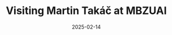 ---
title:  Visiting Martin Takáč at MBZUAI
date: '2025-02-14'
summary: Between 15 February and 15 April, I will work as a Visiting Student in the Machine Learning Department of MBZUAI under the supervision of Professor Martin Takáč.
---
